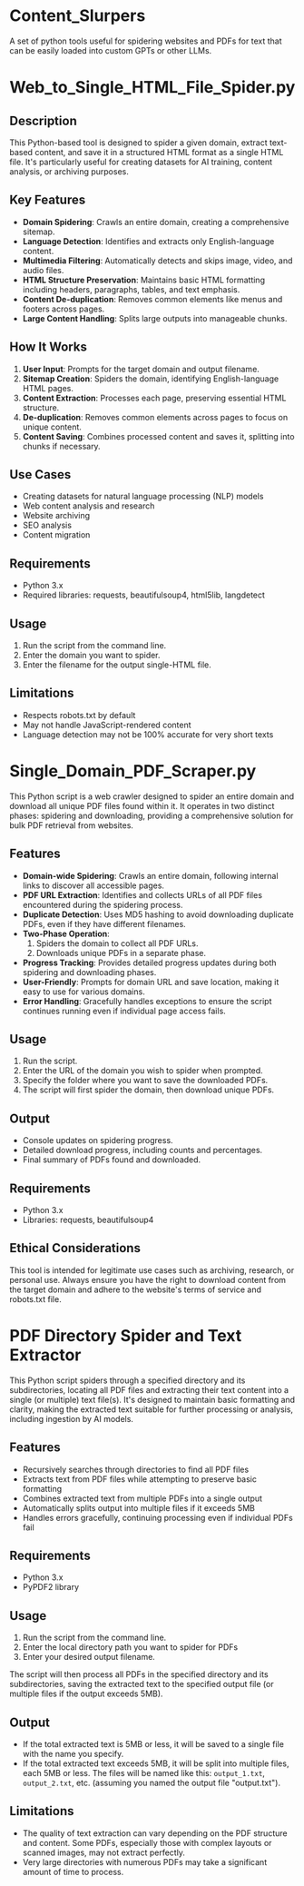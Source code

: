 # Content_Slurpers
A set of python tools useful for spidering websites and PDFs for text that can be easily loaded into custom GPTs or other LLMs. 



# Web_to_Single_HTML_File_Spider.py

## Description

This Python-based tool is designed to spider a given domain, extract text-based content, and save it in a structured HTML format as a single HTML file. It's particularly useful for creating datasets for AI training, content analysis, or archiving purposes.

## Key Features

- **Domain Spidering**: Crawls an entire domain, creating a comprehensive sitemap.
- **Language Detection**: Identifies and extracts only English-language content.
- **Multimedia Filtering**: Automatically detects and skips image, video, and audio files.
- **HTML Structure Preservation**: Maintains basic HTML formatting including headers, paragraphs, tables, and text emphasis.
- **Content De-duplication**: Removes common elements like menus and footers across pages.
- **Large Content Handling**: Splits large outputs into manageable chunks.

## How It Works

1. **User Input**: Prompts for the target domain and output filename.
2. **Sitemap Creation**: Spiders the domain, identifying English-language HTML pages.
3. **Content Extraction**: Processes each page, preserving essential HTML structure.
4. **De-duplication**: Removes common elements across pages to focus on unique content.
5. **Content Saving**: Combines processed content and saves it, splitting into chunks if necessary.

## Use Cases

- Creating datasets for natural language processing (NLP) models
- Web content analysis and research
- Website archiving
- SEO analysis
- Content migration

## Requirements

- Python 3.x
- Required libraries: requests, beautifulsoup4, html5lib, langdetect

## Usage

1. Run the script from the command line.
2. Enter the domain you want to spider.
3. Enter the filename for the output single-HTML file. 

## Limitations

- Respects robots.txt by default
- May not handle JavaScript-rendered content
- Language detection may not be 100% accurate for very short texts


# Single_Domain_PDF_Scraper.py

This Python script is a web crawler designed to spider an entire domain and download all unique PDF files found within it. It operates in two distinct phases: spidering and downloading, providing a comprehensive solution for bulk PDF retrieval from websites.

## Features

- **Domain-wide Spidering**: Crawls an entire domain, following internal links to discover all accessible pages.
- **PDF URL Extraction**: Identifies and collects URLs of all PDF files encountered during the spidering process.
- **Duplicate Detection**: Uses MD5 hashing to avoid downloading duplicate PDFs, even if they have different filenames.
- **Two-Phase Operation**: 
  1. Spiders the domain to collect all PDF URLs.
  2. Downloads unique PDFs in a separate phase.
- **Progress Tracking**: Provides detailed progress updates during both spidering and downloading phases.
- **User-Friendly**: Prompts for domain URL and save location, making it easy to use for various domains.
- **Error Handling**: Gracefully handles exceptions to ensure the script continues running even if individual page access fails.

## Usage

1. Run the script.
2. Enter the URL of the domain you wish to spider when prompted.
3. Specify the folder where you want to save the downloaded PDFs.
4. The script will first spider the domain, then download unique PDFs.

## Output

- Console updates on spidering progress.
- Detailed download progress, including counts and percentages.
- Final summary of PDFs found and downloaded.

## Requirements

- Python 3.x
- Libraries: requests, beautifulsoup4

## Ethical Considerations

This tool is intended for legitimate use cases such as archiving, research, or personal use. Always ensure you have the right to download content from the target domain and adhere to the website's terms of service and robots.txt file.

# PDF Directory Spider and Text Extractor

This Python script spiders through a specified directory and its subdirectories, locating all PDF files and extracting their text content into a single (or multiple) text file(s). It's designed to maintain basic formatting and clarity, making the extracted text suitable for further processing or analysis, including ingestion by AI models.

## Features

- Recursively searches through directories to find all PDF files
- Extracts text from PDF files while attempting to preserve basic formatting
- Combines extracted text from multiple PDFs into a single output
- Automatically splits output into multiple files if it exceeds 5MB
- Handles errors gracefully, continuing processing even if individual PDFs fail

## Requirements

- Python 3.x
- PyPDF2 library

## Usage

1. Run the script from the command line.
2. Enter the local directory path you want to spider for PDFs
3. Enter your desired output filename.

The script will then process all PDFs in the specified directory and its subdirectories, saving the extracted text to the specified output file (or multiple files if the output exceeds 5MB).

## Output

- If the total extracted text is 5MB or less, it will be saved to a single file with the name you specify.
- If the total extracted text exceeds 5MB, it will be split into multiple files, each 5MB or less. The files will be named like this: `output_1.txt`, `output_2.txt`, etc. (assuming you named the output file "output.txt").

## Limitations

- The quality of text extraction can vary depending on the PDF structure and content. Some PDFs, especially those with complex layouts or scanned images, may not extract perfectly.
- Very large directories with numerous PDFs may take a significant amount of time to process.

